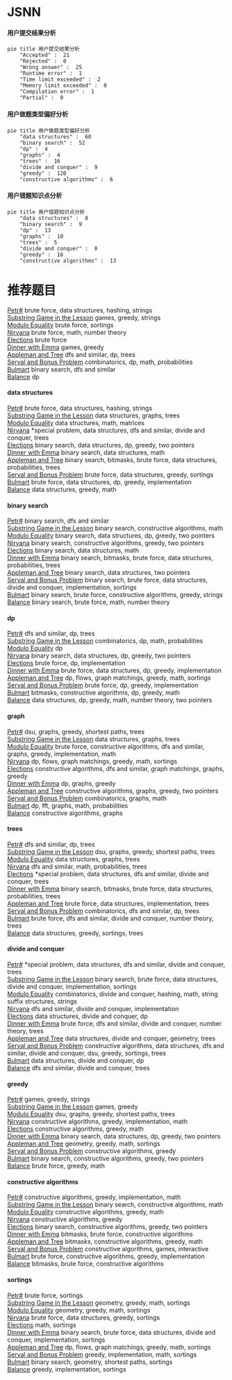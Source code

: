 # JSNN
<!-- tabs:start -->
#### **用户提交结果分析**

```mermaid
pie title 用户提交结果分析
    "Accepted" :  21
    "Rejected" :  0
    "Wrong answer" :  25
    "Runtime error" :  1
    "Time limit exceeded" :  2
    "Memory limit exceeded" :  0
    "Compilation error" :  1
    "Partial" :  0
```
#### **用户做题类型偏好分析**

```mermaid
pie title 用户做题类型偏好分析
    "data structures" :  60
    "binary search" :  52
    "dp" :  4
    "graphs" :  4
    "trees" :  16
    "divide and conquer" :  9
    "greedy" :  120
    "constructive algorithms" :  6
```
#### **用户错题知识点分析**

```mermaid
pie title 用户错题知识点分析
    "data structures" :  8
    "binary search" :  9
    "dp" :  13
    "graphs" :  10
    "trees" :  5
    "divide and conquer" :  0
    "greedy" :  16
    "constructive algorithms" :  13
```
<!-- tabs:end -->
# 推荐题目
[Petr#](http://codeforces.com/problemset/problem/113/B)		brute force,
                        data structures,
                        hashing,
                        strings		  
[Substring Game in the Lesson](http://codeforces.com/problemset/problem/1220/C)		games,
                        greedy,
                        strings		  
[Modulo Equality](http://codeforces.com/problemset/problem/1269/B)		brute force,
                        sortings		  
[Nirvana](http://codeforces.com/problemset/problem/1143/B)		brute force,
                        math,
                        number theory		  
[Elections](http://codeforces.com/problemset/problem/457/C)		brute force		  
[Dinner with Emma](http://codeforces.com/problemset/problem/616/B)		games,
                        greedy		  
[Appleman and Tree](http://codeforces.com/problemset/problem/461/B)		dfs and similar,
                        dp,
                        trees		  
[Serval and Bonus Problem](http://codeforces.com/problemset/problem/1153/F)		combinatorics,
                        dp,
                        math,
                        probabilities		  
[Bulmart](http://codeforces.com/problemset/problem/730/C)		binary search,
                        dfs and similar		  
[Balance](http://codeforces.com/problemset/problem/17/C)		dp		  
<!-- tabs:start -->
#### **data structures**
[Petr#](http://codeforces.com/problemset/problem/113/B)		brute force,
                        data structures,
                        hashing,
                        strings		  
[Substring Game in the Lesson](http://codeforces.com/problemset/problem/418/D)		data structures,
                        graphs,
                        trees		  
[Modulo Equality](http://codeforces.com/problemset/problem/718/C)		data structures,
                        math,
                        matrices		  
[Nirvana](http://codeforces.com/problemset/problem/1192/B)		*special problem,
                        data structures,
                        dfs and similar,
                        divide and conquer,
                        trees		  
[Elections](http://codeforces.com/problemset/problem/1492/C)		binary search,
                        data structures,
                        dp,
                        greedy,
                        two pointers		  
[Dinner with Emma](http://codeforces.com/problemset/problem/1490/G)		binary search,
                        data structures,
                        math		  
[Appleman and Tree](http://codeforces.com/problemset/problem/1479/D)		binary search,
                        bitmasks,
                        brute force,
                        data structures,
                        probabilities,
                        trees		  
[Serval and Bonus Problem](http://codeforces.com/problemset/problem/1497/A)		brute force,
                        data structures,
                        greedy,
                        sortings		  
[Bulmart](http://codeforces.com/problemset/problem/1491/C)		brute force,
                        data structures,
                        dp,
                        greedy,
                        implementation		  
[Balance](http://codeforces.com/problemset/problem/1492/B)		data structures,
                        greedy,
                        math		  
#### **binary search**
[Petr#](http://codeforces.com/problemset/problem/730/C)		binary search,
                        dfs and similar		  
[Substring Game in the Lesson](http://codeforces.com/problemset/problem/1426/C)		binary search,
                        constructive algorithms,
                        math		  
[Modulo Equality](http://codeforces.com/problemset/problem/1492/C)		binary search,
                        data structures,
                        dp,
                        greedy,
                        two pointers		  
[Nirvana](http://codeforces.com/problemset/problem/1463/D)		binary search,
                        constructive algorithms,
                        greedy,
                        two pointers		  
[Elections](http://codeforces.com/problemset/problem/1490/G)		binary search,
                        data structures,
                        math		  
[Dinner with Emma](http://codeforces.com/problemset/problem/1479/D)		binary search,
                        bitmasks,
                        brute force,
                        data structures,
                        probabilities,
                        trees		  
[Appleman and Tree](http://codeforces.com/problemset/problem/1436/E)		binary search,
                        data structures,
                        two pointers		  
[Serval and Bonus Problem](http://codeforces.com/problemset/problem/1461/D)		binary search,
                        brute force,
                        data structures,
                        divide and conquer,
                        implementation,
                        sortings		  
[Bulmart](http://codeforces.com/problemset/problem/1493/C)		binary search,
                        brute force,
                        constructive algorithms,
                        greedy,
                        strings		  
[Balance](http://codeforces.com/problemset/problem/1487/D)		binary search,
                        brute force,
                        math,
                        number theory		  
#### **dp**
[Petr#](http://codeforces.com/problemset/problem/461/B)		dfs and similar,
                        dp,
                        trees		  
[Substring Game in the Lesson](http://codeforces.com/problemset/problem/1153/F)		combinatorics,
                        dp,
                        math,
                        probabilities		  
[Modulo Equality](http://codeforces.com/problemset/problem/17/C)		dp		  
[Nirvana](http://codeforces.com/problemset/problem/1492/C)		binary search,
                        data structures,
                        dp,
                        greedy,
                        two pointers		  
[Elections](https://codeforces.com/contest/1457/problem/C)		brute force,
                        dp,
                        implementation		  
[Dinner with Emma](http://codeforces.com/problemset/problem/1491/C)		brute force,
                        data structures,
                        dp,
                        greedy,
                        implementation		  
[Appleman and Tree](http://codeforces.com/problemset/problem/1437/C)		dp,
                        flows,
                        graph matchings,
                        greedy,
                        math,
                        sortings		  
[Serval and Bonus Problem](http://codeforces.com/problemset/problem/1499/B)		brute force,
                        dp,
                        greedy,
                        implementation		  
[Bulmart](http://codeforces.com/problemset/problem/1491/D)		bitmasks,
                        constructive algorithms,
                        dp,
                        greedy,
                        math		  
[Balance](http://codeforces.com/problemset/problem/1497/E1)		data structures,
                        dp,
                        greedy,
                        math,
                        number theory,
                        two pointers		  
#### **graph**
[Petr#](http://codeforces.com/problemset/problem/1245/D)		dsu,
                        graphs,
                        greedy,
                        shortest paths,
                        trees		  
[Substring Game in the Lesson](http://codeforces.com/problemset/problem/418/D)		data structures,
                        graphs,
                        trees		  
[Modulo Equality](http://codeforces.com/problemset/problem/1487/C)		brute force,
                        constructive algorithms,
                        dfs and similar,
                        graphs,
                        greedy,
                        implementation,
                        math		  
[Nirvana](http://codeforces.com/problemset/problem/1437/C)		dp,
                        flows,
                        graph matchings,
                        greedy,
                        math,
                        sortings		  
[Elections](http://codeforces.com/problemset/problem/1470/D)		constructive algorithms,
                        dfs and similar,
                        graph matchings,
                        graphs,
                        greedy		  
[Dinner with Emma](http://codeforces.com/problemset/problem/1476/C)		dp,
                        graphs,
                        greedy		  
[Appleman and Tree](http://codeforces.com/problemset/problem/1304/D)		constructive algorithms,
                        graphs,
                        greedy,
                        two pointers		  
[Serval and Bonus Problem](http://codeforces.com/problemset/problem/1475/C)		combinatorics,
                        graphs,
                        math		  
[Bulmart](http://codeforces.com/problemset/problem/553/E)		dp,
                        fft,
                        graphs,
                        math,
                        probabilities		  
[Balance](http://codeforces.com/problemset/problem/1495/C)		constructive algorithms,
                        graphs		  
#### **trees**
[Petr#](http://codeforces.com/problemset/problem/461/B)		dfs and similar,
                        dp,
                        trees		  
[Substring Game in the Lesson](http://codeforces.com/problemset/problem/1245/D)		dsu,
                        graphs,
                        greedy,
                        shortest paths,
                        trees		  
[Modulo Equality](http://codeforces.com/problemset/problem/418/D)		data structures,
                        graphs,
                        trees		  
[Nirvana](http://codeforces.com/problemset/problem/696/B)		dfs and similar,
                        math,
                        probabilities,
                        trees		  
[Elections](http://codeforces.com/problemset/problem/1192/B)		*special problem,
                        data structures,
                        dfs and similar,
                        divide and conquer,
                        trees		  
[Dinner with Emma](http://codeforces.com/problemset/problem/1479/D)		binary search,
                        bitmasks,
                        brute force,
                        data structures,
                        probabilities,
                        trees		  
[Appleman and Tree](http://codeforces.com/problemset/problem/1511/C)		brute force,
                        data structures,
                        implementation,
                        trees		  
[Serval and Bonus Problem](http://codeforces.com/problemset/problem/1499/F)		combinatorics,
                        dfs and similar,
                        dp,
                        trees		  
[Bulmart](http://codeforces.com/problemset/problem/1491/E)		brute force,
                        dfs and similar,
                        divide and conquer,
                        number theory,
                        trees		  
[Balance](http://codeforces.com/problemset/problem/1466/D)		data structures,
                        greedy,
                        sortings,
                        trees		  
#### **divide and conquer**
[Petr#](http://codeforces.com/problemset/problem/1192/B)		*special problem,
                        data structures,
                        dfs and similar,
                        divide and conquer,
                        trees		  
[Substring Game in the Lesson](http://codeforces.com/problemset/problem/1461/D)		binary search,
                        brute force,
                        data structures,
                        divide and conquer,
                        implementation,
                        sortings		  
[Modulo Equality](http://codeforces.com/problemset/problem/1466/G)		combinatorics,
                        divide and conquer,
                        hashing,
                        math,
                        string suffix structures,
                        strings		  
[Nirvana](http://codeforces.com/problemset/problem/1490/D)		dfs and similar,
                        divide and conquer,
                        implementation		  
[Elections](https://codeforces.com/contest/1483/problem/C)		data structures,
                        divide and conquer,
                        dp		  
[Dinner with Emma](http://codeforces.com/problemset/problem/1491/E)		brute force,
                        dfs and similar,
                        divide and conquer,
                        number theory,
                        trees		  
[Appleman and Tree](http://codeforces.com/problemset/problem/1303/G)		data structures,
                        divide and conquer,
                        geometry,
                        trees		  
[Serval and Bonus Problem](http://codeforces.com/problemset/problem/1494/D)		constructive algorithms,
                        data structures,
                        dfs and similar,
                        divide and conquer,
                        dsu,
                        greedy,
                        sortings,
                        trees		  
[Bulmart](http://codeforces.com/problemset/problem/1482/E)		data structures,
                        divide and conquer,
                        dp		  
[Balance](http://codeforces.com/problemset/problem/566/C)		dfs and similar,
                        divide and conquer,
                        trees		  
#### **greedy**
[Petr#](http://codeforces.com/problemset/problem/1220/C)		games,
                        greedy,
                        strings		  
[Substring Game in the Lesson](http://codeforces.com/problemset/problem/616/B)		games,
                        greedy		  
[Modulo Equality](http://codeforces.com/problemset/problem/1245/D)		dsu,
                        graphs,
                        greedy,
                        shortest paths,
                        trees		  
[Nirvana](http://codeforces.com/problemset/problem/1329/A)		constructive algorithms,
                        greedy,
                        implementation,
                        math		  
[Elections](http://codeforces.com/problemset/problem/1037/A)		constructive algorithms,
                        greedy,
                        math		  
[Dinner with Emma](http://codeforces.com/problemset/problem/1492/C)		binary search,
                        data structures,
                        dp,
                        greedy,
                        two pointers		  
[Appleman and Tree](https://codeforces.com/contest/1496/problem/C)		geometry,
                        greedy,
                        math,
                        sortings		  
[Serval and Bonus Problem](http://codeforces.com/problemset/problem/1493/A)		constructive algorithms,
                        greedy		  
[Bulmart](http://codeforces.com/problemset/problem/1463/D)		binary search,
                        constructive algorithms,
                        greedy,
                        two pointers		  
[Balance](http://codeforces.com/problemset/problem/1462/C)		brute force,
                        greedy,
                        math		  
#### **constructive algorithms**
[Petr#](http://codeforces.com/problemset/problem/1329/A)		constructive algorithms,
                        greedy,
                        implementation,
                        math		  
[Substring Game in the Lesson](http://codeforces.com/problemset/problem/1426/C)		binary search,
                        constructive algorithms,
                        math		  
[Modulo Equality](http://codeforces.com/problemset/problem/1037/A)		constructive algorithms,
                        greedy,
                        math		  
[Nirvana](http://codeforces.com/problemset/problem/1493/A)		constructive algorithms,
                        greedy		  
[Elections](http://codeforces.com/problemset/problem/1463/D)		binary search,
                        constructive algorithms,
                        greedy,
                        two pointers		  
[Dinner with Emma](https://codeforces.com/contest/1456/problem/B)		bitmasks,
                        brute force,
                        constructive algorithms		  
[Appleman and Tree](http://codeforces.com/problemset/problem/1492/D)		bitmasks,
                        constructive algorithms,
                        greedy,
                        math		  
[Serval and Bonus Problem](https://codeforces.com/contest/1504/problem/D)		constructive algorithms,
                        games,
                        interactive		  
[Bulmart](https://codeforces.com/contest/1483/problem/A)		brute force,
                        constructive algorithms,
                        greedy,
                        implementation		  
[Balance](https://codeforces.com/contest/1457/problem/D)		bitmasks,
                        brute force,
                        constructive algorithms		  
#### **sortings**
[Petr#](http://codeforces.com/problemset/problem/1269/B)		brute force,
                        sortings		  
[Substring Game in the Lesson](https://codeforces.com/contest/1496/problem/C)		geometry,
                        greedy,
                        math,
                        sortings		  
[Modulo Equality](http://codeforces.com/problemset/problem/1495/A)		geometry,
                        greedy,
                        math,
                        sortings		  
[Nirvana](http://codeforces.com/problemset/problem/1497/A)		brute force,
                        data structures,
                        greedy,
                        sortings		  
[Elections](http://codeforces.com/problemset/problem/1427/A)		math,
                        sortings		  
[Dinner with Emma](http://codeforces.com/problemset/problem/1461/D)		binary search,
                        brute force,
                        data structures,
                        divide and conquer,
                        implementation,
                        sortings		  
[Appleman and Tree](http://codeforces.com/problemset/problem/1437/C)		dp,
                        flows,
                        graph matchings,
                        greedy,
                        math,
                        sortings		  
[Serval and Bonus Problem](http://codeforces.com/problemset/problem/1473/A)		greedy,
                        implementation,
                        math,
                        sortings		  
[Bulmart](http://codeforces.com/problemset/problem/1486/B)		binary search,
                        geometry,
                        shortest paths,
                        sortings		  
[Balance](http://codeforces.com/problemset/problem/1480/B)		greedy,
                        implementation,
                        sortings		  
<!-- tabs:end -->
